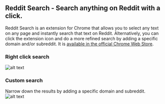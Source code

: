  ## Reddit Search - Search anything on Reddit with a click.

Reddit Search is an extension for Chrome that allows you to select any text on any page and instantly search that text on Reddit. Alternatively, you can click the extension icon and do a more refined search by adding a specific domain and/or subreddit.
It is [available in the official Chrome Web Store].

### Right click search
![alt text](https://i.imgur.com/jnXgsay.jpg "Right click search")

### Custom search
Narrow down the results by adding a specific domain and subreddit.
![alt text](https://i.imgur.com/t751gsa.png "Custom search")

[available in the official Chrome Web Store]: https://chrome.google.com/webstore/detail/reddit-search/keogppnmckndefikgmfendegbgafodem
